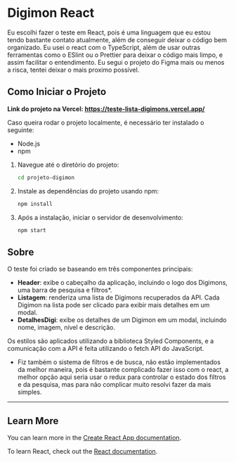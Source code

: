 #  Digimon React

Eu escolhi fazer o teste em React, pois é uma linguagem que eu estou tendo bastante contato atualmente, além de conseguir deixar o código bem organizado. Eu usei o react com o TypeScript, além de usar outras ferramentas como o ESlint ou o Prettier para deixar o código mais limpo, e assim facilitar o entendimento.
Eu segui o projeto do Figma mais ou menos a risca, tentei deixar o mais proximo possível.


## Como Iniciar o Projeto

**Link do projeto na Vercel: https://teste-lista-digimons.vercel.app/**

Caso queira rodar o projeto localmente, é necessário ter instalado o seguinte:

- Node.js
- npm


1. Navegue até o diretório do projeto:

   ```bash
   cd projeto-digimon
   ```

2. Instale as dependências do projeto usando npm:

   ```bash
   npm install
   ```

3. Após a instalação, iniciar o servidor de desenvolvimento:

   ```bash
   npm start
   ```

## Sobre

O teste foi criado se baseando em três componentes principais:

- **Header**: exibe o cabeçalho da aplicação, incluindo o logo dos Digimons, uma barra de pesquisa e filtros*.
- **Listagem**: renderiza uma lista de Digimons recuperados da API. Cada Digimon na lista pode ser clicado para exibir mais detalhes em um modal.
- **DetalhesDigi**: exibe os detalhes de um Digimon em um modal, incluindo nome, imagem, nível e descrição.

Os estilos são aplicados utilizando a biblioteca Styled Components, e a comunicação com a API é feita utilizando o fetch API do JavaScript.

- Fiz também o sistema de filtros e de busca, não estão implementados da melhor maneira, pois é bastante complicado fazer isso com o react, a melhor opção aqui seria usar o redux para controlar o estado dos filtros e da pesquisa, mas para não complicar muito resolvi fazer da mais simples.

---

## Learn More

You can learn more in the [Create React App documentation](https://facebook.github.io/create-react-app/docs/getting-started).

To learn React, check out the [React documentation](https://reactjs.org/).
